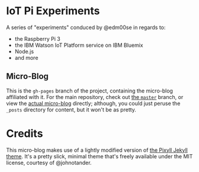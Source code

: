 # IoT Pi Experiments

A series of "experiments" conduced by @edm00se in regards to:

* the Raspberry Pi 3
* the IBM Watson IoT Platform service on IBM Bluemix
* Node.js
* and more

## Micro-Blog

This is the `gh-pages` branch of the project, containing the micro-blog affiliated with it. For the main repository, check out [the `master`](https://github.com/edm00se/iot-pi/tree/master) branch, or view the [actual micro-blog](https://edm00se.github.io/iot-pi) directly; although, you could just peruse the `_posts` directory for content, but it won't be as pretty.

# Credits

This micro-blog makes use of a lightly modified version of [the Pixyll Jekyll theme](https://github.com/johnotander/pixyll). It's a pretty slick, minimal theme that's freely available under the MIT license, courtesy of @johnotander.
